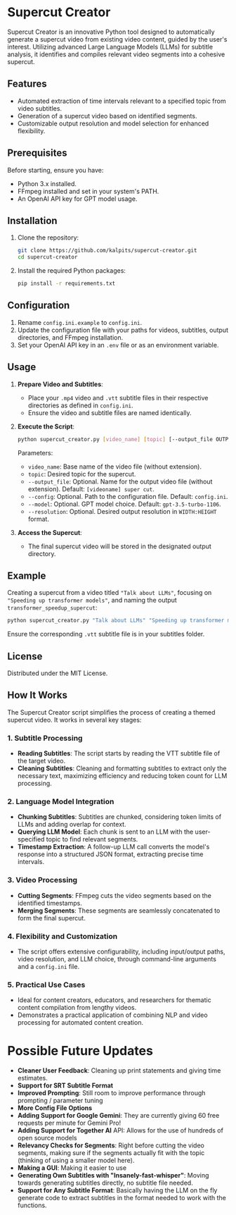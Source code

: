 # Supercut Creator

Supercut Creator is an innovative Python tool designed to automatically generate a supercut video from existing video content, guided by the user's interest. Utilizing advanced Large Language Models (LLMs) for subtitle analysis, it identifies and compiles relevant video segments into a cohesive supercut.

## Features

- Automated extraction of time intervals relevant to a specified topic from video subtitles.
- Generation of a supercut video based on identified segments.
- Customizable output resolution and model selection for enhanced flexibility.

## Prerequisites

Before starting, ensure you have:

- Python 3.x installed.
- FFmpeg installed and set in your system's PATH.
- An OpenAI API key for GPT model usage.

## Installation

1. Clone the repository:
   ```bash
   git clone https://github.com/kalpits/supercut-creator.git
   cd supercut-creator
   ```

2. Install the required Python packages:
   ```bash
   pip install -r requirements.txt
   ```

## Configuration

1. Rename `config.ini.example` to `config.ini`.
2. Update the configuration file with your paths for videos, subtitles, output directories, and FFmpeg installation.
3. Set your OpenAI API key in an `.env` file or as an environment variable.

## Usage

1. **Prepare Video and Subtitles**:
   - Place your `.mp4` video and `.vtt` subtitle files in their respective directories as defined in `config.ini`.
   - Ensure the video and subtitle files are named identically.

2. **Execute the Script**:
   ```bash
   python supercut_creator.py [video_name] [topic] [--output_file OUTPUT_FILE] [--config CONFIG_PATH] [--model MODEL_NAME] [--resolution RESOLUTION]
   ```
   Parameters:
   - `video_name`: Base name of the video file (without extension).
   - `topic`: Desired topic for the supercut.
   - `--output_file`: Optional. Name for the output video file (without extension). Default: `[videoname] super cut`.
   - `--config`: Optional. Path to the configuration file. Default: `config.ini`.
   - `--model`: Optional. GPT model choice. Default: `gpt-3.5-turbo-1106`.
   - `--resolution`: Optional. Desired output resolution in `WIDTH:HEIGHT` format.

3. **Access the Supercut**:
   - The final supercut video will be stored in the designated output directory.

## Example

Creating a supercut from a video titled `"Talk about LLMs"`, focusing on `"Speeding up transformer models"`, and naming the output `transformer_speedup_supercut`:

```bash
python supercut_creator.py "Talk about LLMs" "Speeding up transformer models" --output_file transformer_speedup_supercut
```

Ensure the corresponding `.vtt` subtitle file is in your subtitles folder.

## License

Distributed under the MIT License. 

## How It Works

The Supercut Creator script simplifies the process of creating a themed supercut video. It works in several key stages:

### 1. Subtitle Processing

- **Reading Subtitles**: The script starts by reading the VTT subtitle file of the target video.
- **Cleaning Subtitles**: Cleaning and formatting subtitles to extract only the necessary text, maximizing efficiency and reducing token count for LLM processing.

### 2. Language Model Integration

- **Chunking Subtitles**: Subtitles are chunked, considering token limits of LLMs and adding overlap for context.
- **Querying LLM Model**: Each chunk is sent to an LLM with the user-specified topic to find relevant segments.
- **Timestamp Extraction**: A follow-up LLM call converts the model's response into a structured JSON format, extracting precise time intervals.

### 3. Video Processing

- **Cutting Segments**: FFmpeg cuts the video segments based on the identified timestamps.
- **Merging Segments**: These segments are seamlessly concatenated to form the final supercut.

### 4. Flexibility and Customization

- The script offers extensive configurability, including input/output paths, video resolution, and LLM choice, through command-line arguments and a `config.ini` file.

### 5. Practical Use Cases

- Ideal for content creators, educators, and researchers for thematic content compilation from lengthy videos.
- Demonstrates a practical application of combining NLP and video processing for automated content creation.


# Possible Future Updates

- **Cleaner User Feedback**: Cleaning up print statements and giving time estimates.
- **Support for SRT Subtitle Format**
- **Improved Prompting**: Still room to improve performance through prompting / parameter tuning
- **More Config File Options**
- **Adding Support for Google Gemini**: They are currently giving 60 free requests per minute for Gemini Pro!
- **Adding Support for Together AI** API: Allows for the use of hundreds of open source models
- **Relevancy Checks for Segments**: Right before cutting the video segments, making sure if the segments actually fit with the topic (thinking of using a smaller model here).
- **Making a GUI**: Making it easier to use
- **Generating Own Subtitles with "Insanely-fast-whisper"**: Moving towards generating subtitles directly, no subtitle file needed.
- **Support for Any Subtitle Format**: Basically having the LLM on the fly generate code to extract subtitles in the format needed to work with the functions.
